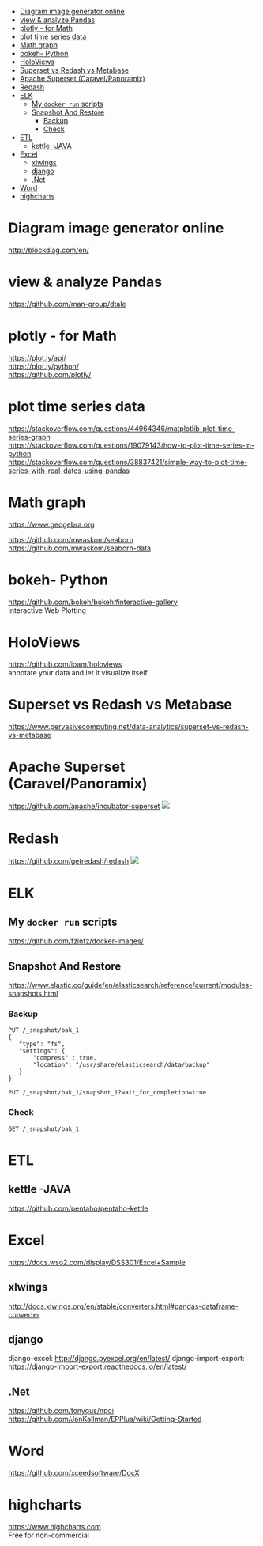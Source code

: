 <!-- TOC -->

- [Diagram image generator online](#diagram-image-generator-online)
- [view & analyze Pandas](#view--analyze-pandas)
- [plotly - for Math](#plotly---for-math)
- [plot time series data](#plot-time-series-data)
- [Math graph](#math-graph)
- [bokeh- Python](#bokeh--python)
- [HoloViews](#holoviews)
- [Superset vs Redash vs Metabase](#superset-vs-redash-vs-metabase)
- [Apache Superset (Caravel/Panoramix)](#apache-superset-caravelpanoramix)
- [Redash](#redash)
- [ELK](#elk)
    - [My `docker run` scripts](#my-docker-run-scripts)
    - [Snapshot And Restore](#snapshot-and-restore)
        - [Backup](#backup)
        - [Check](#check)
- [ETL](#etl)
    - [kettle -JAVA](#kettle--java)
- [Excel](#excel)
    - [xlwings](#xlwings)
    - [django](#django)
    - [.Net](#net)
- [Word](#word)
- [highcharts](#highcharts)

<!-- /TOC -->
# Diagram image generator online
http://blockdiag.com/en/

# view & analyze Pandas
https://github.com/man-group/dtale

# plotly - for Math
https://plot.ly/api/  
https://plot.ly/python/  
https://github.com/plotly/

# plot time series data
https://stackoverflow.com/questions/44964346/matplotlib-plot-time-series-graph  
https://stackoverflow.com/questions/19079143/how-to-plot-time-series-in-python  
https://stackoverflow.com/questions/38837421/simple-way-to-plot-time-series-with-real-dates-using-pandas  

# Math graph
https://www.geogebra.org

https://github.com/mwaskom/seaborn
https://github.com/mwaskom/seaborn-data

# bokeh- Python
https://github.com/bokeh/bokeh#interactive-gallery  
Interactive Web Plotting

# HoloViews
https://github.com/ioam/holoviews  
annotate your data and let it visualize itself

# Superset vs Redash vs Metabase
https://www.pervasivecomputing.net/data-analytics/superset-vs-redash-vs-metabase

# Apache Superset (Caravel/Panoramix)
https://github.com/apache/incubator-superset
![](https://cloud.githubusercontent.com/assets/130878/20371438/a703a2a0-ac19-11e6-80c4-00a47c2eb644.gif)

# Redash 
https://github.com/getredash/redash
![](https://cloud.githubusercontent.com/assets/71468/17391289/8e83878e-5a1d-11e6-8938-af9054a33b19.gif)

# ELK
## My `docker run` scripts
https://github.com/fzinfz/docker-images/

## Snapshot And Restore
https://www.elastic.co/guide/en/elasticsearch/reference/current/modules-snapshots.html

### Backup
```
PUT /_snapshot/bak_1
{
   "type": "fs",
   "settings": {
       "compress" : true,
       "location": "/usr/share/elasticsearch/data/backup"
   }
}

PUT /_snapshot/bak_1/snapshot_1?wait_for_completion=true
```

### Check
```
GET /_snapshot/bak_1
```

# ETL
## kettle -JAVA
https://github.com/pentaho/pentaho-kettle

# Excel
https://docs.wso2.com/display/DSS301/Excel+Sample

## xlwings
http://docs.xlwings.org/en/stable/converters.html#pandas-dataframe-converter

## django
django-excel: http://django.pyexcel.org/en/latest/
django-import-export: https://django-import-export.readthedocs.io/en/latest/

## .Net
https://github.com/tonyqus/npoi  
https://github.com/JanKallman/EPPlus/wiki/Getting-Started

# Word
https://github.com/xceedsoftware/DocX

# highcharts
https://www.highcharts.com  
Free for non-commercial